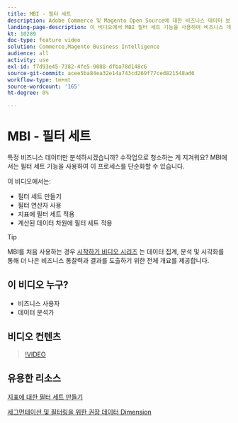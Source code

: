```yaml
---
title: MBI - 필터 세트
description: Adobe Commerce 및 Magento Open Source에 대한 비즈니스 데이터 보고를 간소화하기 위해 MBI 필터 세트 기능을 사용하는 방법을 알아봅니다.
landing-page-description: 이 비디오에서 MBI 필터 세트 기능을 사용하여 비즈니스 데이터 보고를 간소화하는 방법을 알아보십시오.
kt: 10289
doc-type: feature video
solution: Commerce,Magento Business Intelligence
audience: all
activity: use
exl-id: f7d93e45-7382-4fe5-9088-dfba78d148c6
source-git-commit: acee5ba84ea32e14a743cd269f77ced821548ad6
workflow-type: tm+mt
source-wordcount: '165'
ht-degree: 0%

---
```


# MBI - 필터 세트

특정 비즈니스 데이터만 분석하시겠습니까? 수작업으로 청소하는 게 지겨워요? MBI에서는 필터 세트 기능을 사용하여 이 프로세스를 단순화할 수 있습니다.

이 비디오에서는:

- 필터 세트 만들기
- 필터 연산자 사용
- 지표에 필터 세트 적용
- 계산된 데이터 차원에 필터 세트 적용

>[!TIP]
>
>MBI를 처음 사용하는 경우 [시작하기 비디오 시리즈](1-overview.md) 는 데이터 집계, 분석 및 시각화를 통해 더 나은 비즈니스 통찰력과 결과를 도출하기 위한 전체 개요를 제공합니다.

## 이 비디오 누구?

- 비즈니스 사용자
- 데이터 분석가

## 비디오 컨텐츠

>[!VIDEO](https://video.tv.adobe.com/v/342408?quality=12&learn=on)

## 유용한 리소스

[지표에 대한 필터 세트 만들기](https://docs.magento.com/mbi/data-user/reports/ess-manage-data-filters.html)

[세그먼테이션 및 필터링을 위한 권장 데이터 Dimension](https://docs.magento.com/mbi/best-practices/segment-filter.html)
